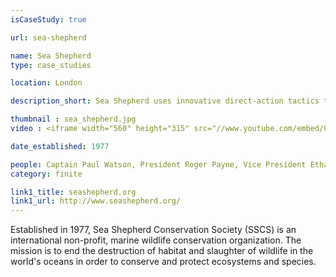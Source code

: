 ```yaml
---
isCaseStudy: true

url: sea-shepherd

name: Sea Shepherd
type: case_studies

location: London

description_short: Sea Shepherd uses innovative direct-action tactics to investigate, document, and take action when necessary to expose and confront illegal activities on the high seas.

thumbnail : sea_shepherd.jpg
video : <iframe width="560" height="315" src="//www.youtube.com/embed/G-gn6GNJ1dk" frameborder="0" allowfullscreen></iframe>

date_established: 1977

people: Captain Paul Watson, President Roger Payne, Vice President Ethan Wolf, Secretary/Treasurer Ann Prezyna, Lani Blazier, Robert Wintner
category: finite

link1_title: seashepherd.org
link1_url: http://www.seashepherd.org/
---
```


Established in 1977, Sea Shepherd Conservation Society (SSCS) is an international non-profit, marine wildlife conservation organization. The mission is to end the destruction of habitat and slaughter of wildlife in the world's oceans in order to conserve and protect ecosystems and species.